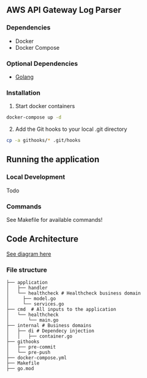 ## AWS API Gateway Log Parser

### Dependencies

- Docker
- Docker Compose

### Optional Dependencies

- [Golang](https://golang.org/doc/install)

### Installation

1. Start docker containers

```sh
docker-compose up -d
```

2. Add the Git hooks to your local .git directory

```sh
cp -a githooks/* .git/hooks
```

## Running the application

### Local Development

Todo

### Commands

See Makefile for available commands!

## Code Architecture

[See diagram here](https://confluence.endurance.com/display/LED/1.+Golang+Microservice)

### File structure

```
├── application
│   ├── handler
│   └── healthcheck # Healthcheck business domain
│     ├── model.go
│     └── services.go
├── cmd  # All inputs to the application
│   └── healthcheck
│       └── main.go
├── internal # Business domains
│   ├── di # Dependecy injection
│   │   ├── container.go
├── githooks
│   ├── pre-commit
│   └── pre-push
├── docker-compose.yml
├── Makefile
├── go.mod

```